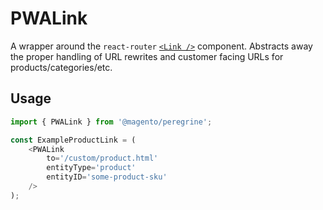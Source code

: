 # PWALink

A wrapper around the `react-router` [`<Link />`](https://reacttraining.com/react-router/web/api/Link) component. Abstracts away the proper handling of URL rewrites and customer facing URLs for products/categories/etc.

## Usage
```js
import { PWALink } from '@magento/peregrine';

const ExampleProductLink = (
    <PWALink
        to='/custom/product.html'
        entityType='product'
        entityID='some-product-sku'
    />
);
```

